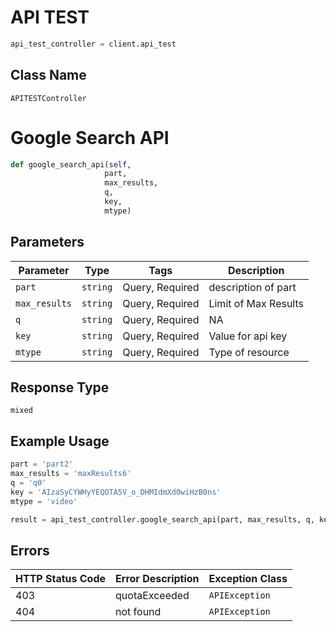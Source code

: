# API TEST

```python
api_test_controller = client.api_test
```

## Class Name

`APITESTController`


# Google Search API

```python
def google_search_api(self,
                     part,
                     max_results,
                     q,
                     key,
                     mtype)
```

## Parameters

| Parameter | Type | Tags | Description |
|  --- | --- | --- | --- |
| `part` | `string` | Query, Required | description of part |
| `max_results` | `string` | Query, Required | Limit of Max Results |
| `q` | `string` | Query, Required | NA |
| `key` | `string` | Query, Required | Value for api key |
| `mtype` | `string` | Query, Required | Type of resource |

## Response Type

`mixed`

## Example Usage

```python
part = 'part2'
max_results = 'maxResults6'
q = 'q0'
key = 'AIzaSyCYWHyYEQOTA5V_o_DHMIdmXd0wiHzB0ns'
mtype = 'video'

result = api_test_controller.google_search_api(part, max_results, q, key, mtype)
```

## Errors

| HTTP Status Code | Error Description | Exception Class |
|  --- | --- | --- |
| 403 | quotaExceeded | `APIException` |
| 404 | not found | `APIException` |

